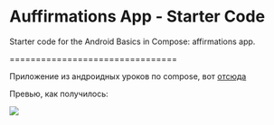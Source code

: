Auffirmations App - Starter Code
================================

Starter code for the Android Basics in Compose: affirmations app.

================================

Приложение из андроидных уроков по compose, вот [отсюда](https://www.google.com "отсюда")

Превью, как получилось:


![](https://github.com/rumiant348/auffirmations/blob/main/auffirmations.gif)